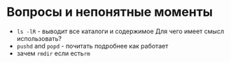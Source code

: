 <!--@nested-tags:To clarify-->

# Вопросы и непонятные моменты

- `ls -lR` - выводит все каталоги и содержимое Для чего имеет смысл использовать?
- `pushd` and `popd` - почитать подробнее как работает
- зачем `rmdir` если есть`rm`
